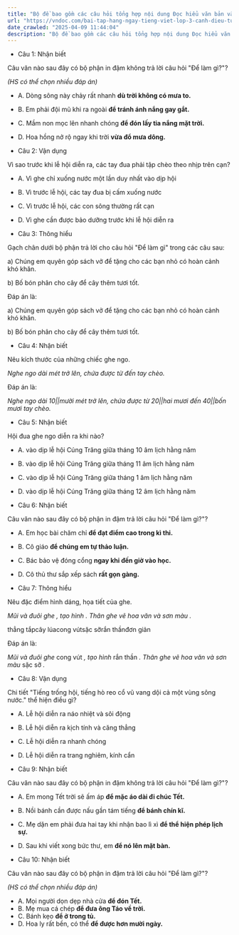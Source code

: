 ```yaml
---
title: "Bộ đề bao gồm các câu hỏi tổng hợp nội dung Đọc hiểu văn bản và Luyện từ và câu được học ở Tuần 26 trong chương trình Tiếng Việt lớp 3 Tập 2 Cánh Diều."
url: "https://vndoc.com/bai-tap-hang-ngay-tieng-viet-lop-3-canh-dieu-tuan-26-thu-2-337059"
date_crawled: "2025-04-09 11:44:04"
description: "Bộ đề bao gồm các câu hỏi tổng hợp nội dung Đọc hiểu văn bản và Luyện từ và câu được học ở Tuần 26 trong chương trình Tiếng Việt lớp 3 Tập 2 Cánh Diều."
---
```


* Câu 1:  Nhận biết

Câu văn nào sau đây có bộ phận in đậm không trả lời câu hỏi "Để làm gì?"?

_(HS có thể chọn nhiều đáp án)_

  * A. Dòng sông này chảy rất nhanh **dù trời không có mưa to.**
  * B. Em phải đội mũ khi ra ngoài **để tránh ánh nắng gay gắt.**
  * C. Mầm non mọc lên nhanh chóng **để đón lấy tia nắng mặt trời.**
  * D. Hoa hồng nở rộ ngay khi trời **vừa đổ mưa dông.**



* Câu 2:  Vận dụng

Vì sao trước khi lễ hội diễn ra, các tay đua phải tập chèo theo nhịp trên cạn?

  * A. Vì ghe chỉ xuống nước một lần duy nhất vào dịp hội 
  * B. Vì trước lễ hội, các tay đua bị cấm xuống nước 
  * C. Vì trước lễ hội, các con sông thường rất cạn 
  * D. Vì ghe cần được bảo dưỡng trước khi lễ hội diễn ra 



* Câu 3:  Thông hiểu

Gạch chân dưới bộ phận trả lời cho câu hỏi "Để làm gì" trong các câu sau:

a) Chúng em quyên góp sách vở để tặng cho các bạn nhỏ có hoàn cảnh khó khăn.

b) Bố bón phân cho cây để cây thêm tươi tốt.

Đáp án là:

a) Chúng em quyên góp sách vở để tặng cho các bạn nhỏ có hoàn cảnh khó khăn.

b) Bố bón phân cho cây để cây thêm tươi tốt.

* Câu 4:  Nhận biết

Nêu kích thước của những chiếc ghe ngo.

_Nghe ngo dài mét trở lên, chứa được từ  đến  tay chèo._

Đáp án là:

_Nghe ngo dài 10||mười mét trở lên, chứa được từ 20||hai mươi đến 40||bốn mươi tay chèo._

* Câu 5:  Nhận biết

Hội đua ghe ngo diễn ra khi nào?

  * A. vào dịp lễ hội Cúng Trăng giữa tháng 10 âm lịch hằng năm 
  * B. vào dịp lễ hội Cúng Trăng giữa tháng 11 âm lịch hằng năm 
  * C. vào dịp lễ hội Cúng Trăng giữa tháng 1 âm lịch hằng năm 
  * D. vào dịp lễ hội Cúng Trăng giữa tháng 12 âm lịch hằng năm 



* Câu 6:  Nhận biết

Câu văn nào sau đây có bộ phận in đậm trả lời câu hỏi "Để làm gì?"?

  * A. Em học bài chăm chỉ **để đạt điểm cao trong kì thi.**
  * B. Cô giáo **để chúng em tự thảo luận.**
  * C. Bác bảo vệ đóng cổng **ngay khi đến giờ vào học.**
  * D. Cô thủ thư sắp xếp sách **rất gọn gàng.**



* Câu 7:  Thông hiểu

Nêu đặc điểm hình dáng, họa tiết của ghe.

_Mũi và đuôi ghe_ _, tạo hình_ _. Thân ghe vẽ hoa văn và sơn màu_ _._

thẳng tắpcây lúacong vútsặc sỡrắn thầnđơn giản

Đáp án là:

_Mũi và đuôi ghe_ cong vút _, tạo hình_ rắn thần _. Thân ghe vẽ hoa văn và sơn màu_ sặc sỡ _._

* Câu 8:  Vận dụng

Chi tiết "Tiếng trống hội, tiếng hò reo cổ vũ vang dội cả một vùng sông nước." thể hiện điều gì?

  * A. Lễ hội diễn ra náo nhiệt và sôi động 
  * B. Lễ hội diễn ra kịch tính và căng thẳng 
  * C. Lễ hội diễn ra nhanh chóng 
  * D. Lễ hội diễn ra trang nghiêm, kính cẩn 



* Câu 9:  Nhận biết

Câu văn nào sau đây có bộ phận in đậm không trả lời câu hỏi "Để làm gì?"?

  * A. Em mong Tết trời sẽ ấm áp **để mặc áo dài đi chúc Tết.**
  * B. Nồi bánh cần được nấu gần tám tiếng **để bánh chín kĩ.**
  * C. Mẹ dặn em phải đưa hai tay khi nhận bao lì xì **để thể hiện phép lịch sự.**
  * D. Sau khi viết xong bức thư, em **để nó lên mặt bàn.**



* Câu 10:  Nhận biết

Câu văn nào sau đây có bộ phận in đậm trả lời câu hỏi "Để làm gì?"?

_(HS có thể chọn nhiều đáp án)_

  * A. Mọi người dọn dẹp nhà cửa **để đón Tết.**
  * B. Mẹ mua cá chép **để đưa ông Táo về trời.**
  * C. Bánh kẹo **để ở trong tủ.**
  * D. Hoa ly rất bền, có thể **để được hơn mười ngày.**


